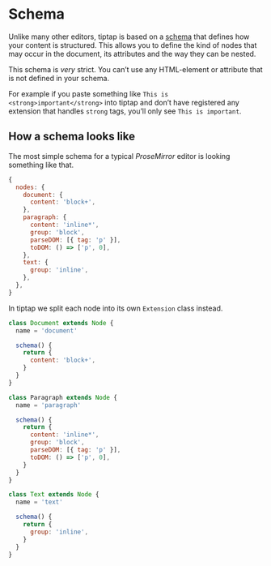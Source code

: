 # Schema

Unlike many other editors, tiptap is based on a [schema](https://prosemirror.net/docs/guide/#schema) that defines how your content is structured. This allows you to define the kind of nodes that may occur in the document, its attributes and the way they can be nested.

This schema is *very* strict. You can’t use any HTML-element or attribute that is not defined in your schema.

For example if you paste something like `This is <strong>important</strong>` into tiptap and don’t have registered any extension that handles `strong` tags, you’ll only see `This is important`.

## How a schema looks like

The most simple schema for a typical *ProseMirror* editor is looking something like that.

```js
{
  nodes: {
    document: {
      content: 'block+',
    },
    paragraph: {
      content: 'inline*',
      group: 'block',
      parseDOM: [{ tag: 'p' }],
      toDOM: () => ['p', 0],
    },
    text: {
      group: 'inline',
    },
  },
}
```

In tiptap we split each node into its own `Extension` class instead.

```js
class Document extends Node {
  name = 'document'

  schema() {
    return {
      content: 'block+',
    }
  }
}

class Paragraph extends Node {
  name = 'paragraph'

  schema() {
    return {
      content: 'inline*',
      group: 'block',
      parseDOM: [{ tag: 'p' }],
      toDOM: () => ['p', 0],
    }
  }
}

class Text extends Node {
  name = 'text'

  schema() {
    return {
      group: 'inline',
    }
  }
}
```

